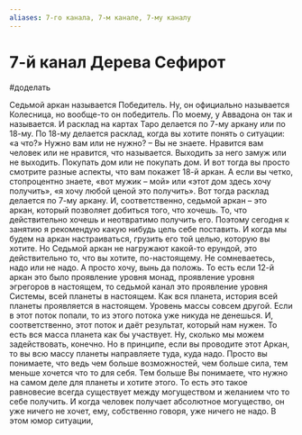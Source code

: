 ```yaml
---
aliases: 7-го канала, 7-м канале, 7-му каналу
---
```

# 7-й канал Дерева Сефирот


#доделать

Седьмой аркан называется Победитель. Ну, он официально называется Колесница, но вообще-то он победитель. По моему, у Аввадона он так и называется. И расклад на картах Таро делается по 7-му аркану или по 18-му. По 18-му делается расклад, когда вы хотите понять о ситуации: «а что?» Нужно вам или не нужно? – Вы не знаете. Нравится вам человек или не нравится, что называется. Выходить за него замуж или не выходить. Покупать дом или не покупать дом. И вот тогда вы просто смотрите разные аспекты, что вам покажет 18-й аркан. А если вы четко, стопроцентно знаете, «вот мужик – мой» или «этот дом здесь хочу получить», «я хочу любой ценой это получить». Вот тогда расклад делается по 7-му аркану. И, соответственно, седьмой аркан – это аркан, который позволяет добиться того, что хочешь. То, что действительно хочешь и неотвратимо получить его. Поэтому сегодня к занятию я рекомендую какую нибудь цель себе поставить. И когда мы будем на аркан настраиваться, грузить его той целью, которую вы хотите. Но Седьмой аркан не нагружают какой-то ерундой, это действительно то, что вы хотите, по-настоящему. Не сомневаетесь, надо или не надо. А просто хочу, вынь да положь. То есть если 12-й аркан это было проявление уровня монад, проявление уровня эгрегоров в настоящем, то седьмой канал это проявление уровня Системы, всей планеты в настоящем. Как вся планета, история всей планеты проявляется в настоящем. Уровень массы совсем другой. Если в этот поток попали, то из этого потока уже никуда не денешься. И, соответственно, этот поток и даёт результат, который нам нужен. 
То есть вся масса планета как бы участвует. Ну, сколько мы можем задействовать, конечно. Но в принципе, если вы проводите этот Аркан, то вы всю массу планеты направляете туда, куда надо. Просто вы понимаете, что ведь чем больше возможностей, чем больше сила, тем меньше хочется что то для себя. Тем больше Вы понимаете, что нужно на самом деле для планеты и хотите этого. То есть это такое равновесие всегда существует между могуществом и желанием что то себе получить. И когда человек получает абсолютное могущество, он уже ничего не хочет, ему, собственно говоря, уже ничего не надо. В этом юмор ситуации, 
